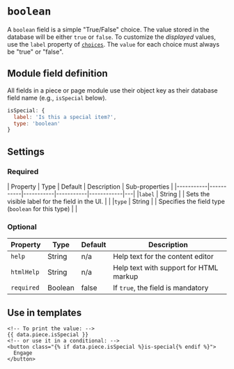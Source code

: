 # `boolean`

A `boolean` field is a simple "True/False" choice. The value stored in the database will be either `true` or `false`. To customize the _displayed_ values, use the `label` property of [`choices`](/reference/field-types/field-properties/choices.md). The `value` for each choice must always be "true" or "false".

## Module field definition

All fields in a piece or page module use their object key as their database field name (e.g., `isSpecial` below).

```javascript
isSpecial: {
  label: 'Is this a special item?',
  type: 'boolean'
}
```

## Settings

### Required

|  Property | Type   | Default | Description | Sub-properties |
|-----------|-----------|-----------|-----------|------------|---|
|`label` | String | | Sets the visible label for the field in the UI. | |
|`type` | String | | Specifies the field type (`boolean` for this type) |  |

### Optional

|  Property | Type   | Default | Description |
|-----------|-----------|-----------|-----------|
|`help` | String | n/a | Help text for the content editor |
|`htmlHelp` | String | n/a | Help text with support for HTML markup | universal |
|`required` | Boolean | false | If `true`, the field is mandatory |

<!-- TODO: The following settings are likely to return, but are not yet implemented. -->
<!-- |[choices](/reference/field-types/field-properties/choices.md) | `array` |  | An array of choices the user can select from. Each must be an object with value and label properties. |  [**showFields**](/reference/field-types/field-properties/choices.md#showfields) | -->
<!-- |contextual | Boolean | false | If `true`, it will prevent the field from appearing in the editor modal | -->
<!-- |mandatory | String |  | If set, the string is displayed if the user does not set the field to the `true` choice. This can be used for required confirmation fields. | | -->
<!-- |readOnly | Boolean | false | If `true`, prevents the user from editing the field value | -->

## Use in templates

```django
<!-- To print the value: -->
{{ data.piece.isSpecial }}
<!-- or use it in a conditional: -->
<button class="{% if data.piece.isSpecial %}is-special{% endif %}">
  Engage
</button>
```